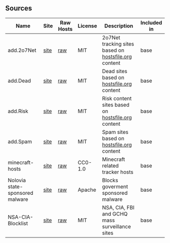 ## Sources

| Name | Site | Raw Hosts | License | Description | Included in |
|------|------|-----------|---------|-------------|-------------| 
add.2o7Net | [site](https://github.com/FadeMind/hosts.extras/tree/master/add.2o7Net) | [raw](https://raw.githubusercontent.com/FadeMind/hosts.extras/master/add.2o7Net/hosts) | MIT | 2o7Net tracking sites based on [hostsfile.org](https://hostsfile.org/) content | base
add.Dead | [site](https://github.com/FadeMind/hosts.extras/tree/master/add.Dead) | [raw](https://raw.githubusercontent.com/FadeMind/hosts.extras/master/add.Dead/hosts) | MIT | Dead sites based on [hostsfile.org](https://hostsfile.org/) content | base
add.Risk | [site](https://github.com/FadeMind/hosts.extras/tree/master/add.Risk) | [raw](https://raw.githubusercontent.com/FadeMind/hosts.extras/master/add.Risk/hosts) | MIT | Risk content sites based on [hostsfile.org](https://hostsfile.org/) content | base
add.Spam | [site](https://github.com/FadeMind/hosts.extras/tree/master/add.Spam) | [raw](https://raw.githubusercontent.com/FadeMind/hosts.extras/master/add.Spam/hosts) | MIT | Spam sites based on [hostsfile.org](https://hostsfile.org/) content | base
minecraft-hosts | [site](https://github.com/jamiemansfield/minecraft-hosts) | [raw](https://raw.githubusercontent.com/jamiemansfield/minecraft-hosts/master/lists/tracking.txt) | CC0-1.0 | Minecraft related tracker hosts | base
Nolovia state-sponsored malware | [site](https://github.com/parseword/nolovia) | [raw](https://raw.githubusercontent.com/parseword/nolovia/master/skel/hosts-government-malware.txt) | Apache | Blocks goverment sponsored malware | base
NSA-CIA-Blocklist |[site](https://github.com/tigthor/NSA-CIA-Blocklist) |[raw](https://raw.githubusercontent.com/tigthor/NSA-CIA-Blocklist/main/HOSTS/HOSTS) | MIT | NSA, CIA, FBI and GCHQ mass surveillance sites  | base
